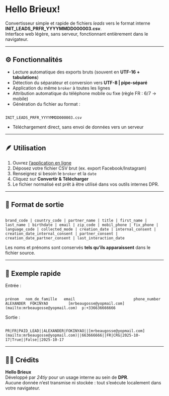 # Hello Brieux!

Convertisseur simple et rapide de fichiers *leads* vers le format interne **INIT_LEADS_PRFR_YYYYMMDD000003.csv**.  
Interface web légère, sans serveur, fonctionnant entièrement dans le navigateur.

---

## ⚙️ Fonctionnalités

- Lecture automatique des exports bruts (souvent en **UTF-16 + tabulations**)  
- Détection du séparateur et conversion vers **UTF-8 | pipe-séparé**  
- Application du même `broker` à toutes les lignes  
- Attribution automatique du téléphone mobile ou fixe (règle FR : 6/7 → mobile)  
- Génération du fichier au format :  
```

INIT_LEADS_PRFR_YYYYMMDD000003.csv

```
- Téléchargement direct, sans envoi de données vers un serveur

---

## 🪶 Utilisation

1. Ouvrez [l’application en ligne](https://<votre-nom>.github.io/hello-brieux/)  
2. Déposez votre fichier CSV brut (ex. export Facebook/Instagram)  
3. Renseignez si besoin le `broker` et la `date`  
4. Cliquez sur **Convertir & Télécharger**  
5. Le fichier normalisé est prêt à être utilisé dans vos outils internes DPR.

---

## 📄 Format de sortie

```

brand_code | country_code | partner_name | title | first_name | last_name | birthdate | email | zip_code | mobil_phone | fix_phone | language_code | collected_mode | creation_date | internal_consent | creation_date_internal_consent | partner_consent | creation_date_partner_consent | last_interaction_date

```

Les noms et prénoms sont conservés **tels qu’ils apparaissent** dans le fichier source.

---

## 🧭 Exemple rapide

Entrée :  
```

prénom   nom_de_famille   email                          phone_number
ALEXANDER  FOKINYAO         [mrbeaugosse@yopmail.com](mailto:mrbeaugosse@yopmail.com)  p:+336636666666

```

Sortie :  
```

PR|FR|PAID_LEAD||ALEXANDER|FOKINYAO||[mrbeaugosse@yopmail.com](mailto:mrbeaugosse@yopmail.com)||663666666||FR|CRG|2025-10-17|True||False||2025-10-17

```
---

## 🧑‍💻 Crédits

**Hello Brieux**  
Développé par *24tiy* pour un usage interne au sein de **DPR**.  
Aucune donnée n’est transmise ni stockée : tout s’exécute localement dans votre navigateur.

